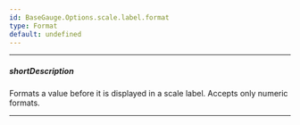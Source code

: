 ```yaml
---
id: BaseGauge.Options.scale.label.format
type: Format
default: undefined
---
```

---
##### shortDescription
Formats a value before it is displayed in a scale label. Accepts only numeric formats.

---
<!-- %fullDescription% -->

<!-- import * from 'api-reference\10 UI Components\dxChart\1 Configuration\argumentAxis\label\format.md' -->
